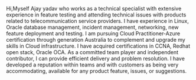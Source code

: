 Hi,Myself Ajay yadav who works as a technical specialist with extensive experience in feature testing and attending technical issues with products
related to telecommunication service providers. I have experience in Linux, Oracle database management, incident management, networking, new feature deployment and testing.
I am pursuing Cloud Practitioner-Azure certification through generation Australia to complement and upgrade my skills in Cloud infrastructure. 
I have acquired certifications in CCNA, Redhat open stack, Oracle OCA. As a committed team player and independent contributor,
I can provide efficient delivery and problem resolution. 
I have developed a reputation within teams and with customers as being very accommodating, available for any product feature, issues, or suggestions.
